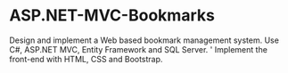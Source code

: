# ASP.NET-MVC-Bookmarks
Design and implement a Web based bookmark management system. 
Use C#, ASP.NET MVC, Entity Framework and SQL Server. '
Implement the front-end with HTML, CSS and Bootstrap.

